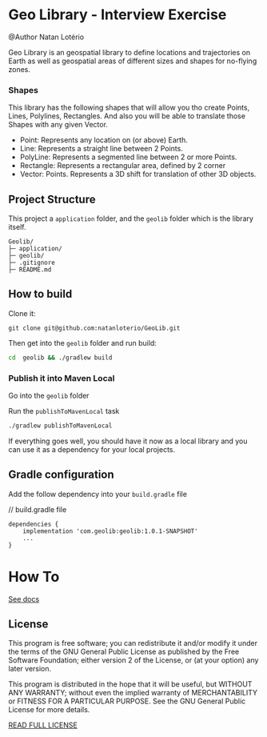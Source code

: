 # Geo Library - Interview Exercise
@Author Natan Lotério

Geo Library is an geospatial library to define locations and trajectories on Earth as well as geospatial areas of different sizes and shapes for no-flying zones.

### Shapes
This library has the following shapes that will allow you tho create Points, Lines, Polylines, Rectangles. And also you will be able to translate those Shapes with any given Vector.


- Point: Represents any location on (or above) Earth.
- Line: Represents a straight line between 2 Points.
- PolyLine: Represents a segmented line between 2 or more Points. 
- Rectangle: Represents a rectangular area, defined by 2 corner 
- Vector: Points. Represents a 3D shift for translation of other 3D objects.

## Project Structure
This project a `application` folder, and the `geolib` folder which is the library itself.

```
Geolib/
├─ application/
├─ geolib/
├─ .gitignore
├─ README.md
```

## How to build

Clone it:

`git clone git@github.com:natanloterio/GeoLib.git `



Then get into the `geolib` folder and run build:

````sh
cd  geolib && ./gradlew build
````


### Publish it into Maven Local

Go into the `geolib` folder

Run the `publishToMavenLocal` task
````sh
./gradlew publishToMavenLocal
````

If everything goes well, you should have it now as a local library and you can use it 
as a dependency for your local projects. 

## Gradle configuration

Add the follow dependency into your `build.gradle` file

// build.gradle file
````
dependencies {
    implementation 'com.geolib:geolib:1.0.1-SNAPSHOT'
    ...
}
````

# How To

[See docs](HOWTO.md)

## License 

This program is free software; you can redistribute it and/or
modify it under the terms of the GNU General Public License
as published by the Free Software Foundation; either version 2
of the License, or (at your option) any later version.

This program is distributed in the hope that it will be useful,
but WITHOUT ANY WARRANTY; without even the implied warranty of
MERCHANTABILITY or FITNESS FOR A PARTICULAR PURPOSE.  See the
GNU General Public License for more details.

[READ FULL LICENSE](LICENSE.md)








